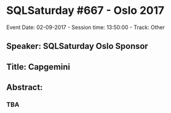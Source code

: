 # SQLSaturday #667 - Oslo 2017
Event Date: 02-09-2017 - Session time: 13:50:00 - Track: Other
## Speaker: SQLSaturday Oslo Sponsor
## Title: Capgemini
## Abstract:
### TBA
